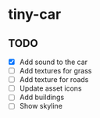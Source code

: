 # tiny-car

## TODO
- [x] Add sound to the car
- [ ] Add textures for grass
- [ ] Add texture for roads
- [ ] Update asset icons
- [ ] Add buildings
- [ ] Show skyline
